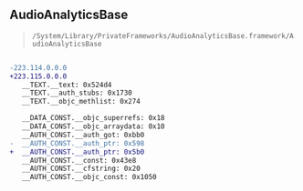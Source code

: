 ## AudioAnalyticsBase

> `/System/Library/PrivateFrameworks/AudioAnalyticsBase.framework/AudioAnalyticsBase`

```diff

-223.114.0.0.0
+223.115.0.0.0
   __TEXT.__text: 0x524d4
   __TEXT.__auth_stubs: 0x1730
   __TEXT.__objc_methlist: 0x274

   __DATA_CONST.__objc_superrefs: 0x18
   __DATA_CONST.__objc_arraydata: 0x10
   __AUTH_CONST.__auth_got: 0xbb0
-  __AUTH_CONST.__auth_ptr: 0x598
+  __AUTH_CONST.__auth_ptr: 0x5b0
   __AUTH_CONST.__const: 0x43e8
   __AUTH_CONST.__cfstring: 0x20
   __AUTH_CONST.__objc_const: 0x1050

```
